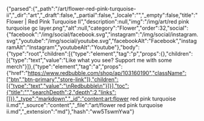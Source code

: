{"parsed":{"_path":"/art/flower-red-pink-turquoise-ii","_dir":"art","_draft":false,"_partial":false,"_locale":"","_empty":false,"title":"Flower | Red Pink Turquoise II","description":null,"img":"/img/art/red pink turquoise gc layer.png","alt":null,"category":"Flower","order":32,"social":{"facebook":"/img/social/facebook.svg","instagram":"/img/social/instagram.svg","youtube":"/img/social/youtube.svg","facebookAlt":"Facebook","instagramAlt":"Instagram","youtubeAlt":"Youtube"},"body":{"type":"root","children":[{"type":"element","tag":"p","props":{},"children":[{"type":"text","value":"Like what you see? Support me with some merch"}]},{"type":"element","tag":"a","props":{"href":"https://www.redbubble.com/shop/ap/103160190","className":["btn","btn-primary","store-link"]},"children":[{"type":"text","value":"\nRedbubble\n"}]}],"toc":{"title":"","searchDepth":2,"depth":2,"links":[]}},"_type":"markdown","_id":"content:art:flower red pink turquoise ii.md","_source":"content","_file":"art/flower red pink turquoise ii.md","_extension":"md"},"hash":"ww5TswmYwa"}
